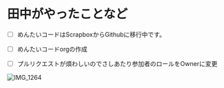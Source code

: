 # 田中がやったことなど

- [ ] めんたいコードはScrapboxからGithubに移行中です。
- [ ] めんたいコードorgの作成
- [ ] プルリクエストが煩わしいのでさしあたり参加者のロールをOwnerに変更


![IMG_1264](https://user-images.githubusercontent.com/51439199/139564321-d5901b49-ecb5-4d6f-a366-c8f292fc6fee.PNG)
